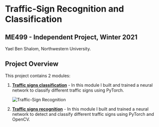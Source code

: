 # Traffic-Sign Recognition and Classification
## ME499 - Independent Project, Winter 2021
Yael Ben Shalom, Northwestern University.


## Project Overview
This project contains 2 modules:
1. [**Traffic signs classification**](https://github.com/YaelBenShalom/Traffic-Sign-Recognition-and-Classification/tree/master/traffic_signs_detection/traffic_signs_classification) - In this module I built and trained a neural network to classify different traffic signs using PyTorch.

    ![Traffic-Sign Recognition](https://github.com/YaelBenShalom/Traffic-Sign-Recognition-and-Classification/blob/master/traffic_signs_detection/traffic_signs_recognition/images/traffic-sign.gif?raw=true)


2. [**Traffic signs recognition**](https://github.com/YaelBenShalom/Traffic-Sign-Recognition-and-Classification/tree/master/traffic_signs_detection/traffic_signs_recognition) - In this module I built and trained a neural network to detect and classify different traffic signs using PyTorch and OpenCV.

